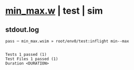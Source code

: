 # [min_max.w](../../../../../../examples/tests/sdk_tests/math/min_max.w) | test | sim

## stdout.log
```log
pass ─ min_max.wsim » root/env0/test:inflight min--max
 
 
Tests 1 passed (1)
Test Files 1 passed (1)
Duration <DURATION>
```

